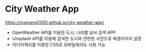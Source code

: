 # City Weather App

https://rosejang2000.github.io/city-weather-app/

- OpenWeather API를 이용한 도시, 나라별 날씨 검색 APP
- Unsplash API를 이용해 검색한 도시와 관련된 사진으로 배경이미지 설정
- 미디어쿼리를 이용한 CSS로 모바일에서도 사용 가능

